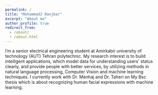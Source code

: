 ```yaml
---
permalink: /
title: "MohammadJ Ranjbar"
excerpt: "About me"
author_profile: true
redirect_from: 
  - /about/
  - /about.html
---
```


I’m a senior electrical engineering student at Amirkabir university of technology (AUT) Tehran polytechnic. My research interest is to build intelligent applications, which model data for understanding users’ status clearly, and provide people with better services, by utilizing methods in natural language processing, Computer Vision and machine learning techniques. I currently work with Dr. Menhaj and Dr. Taheri on My Bsc thesis which is about recognizing human facial expressions with machine learning.
